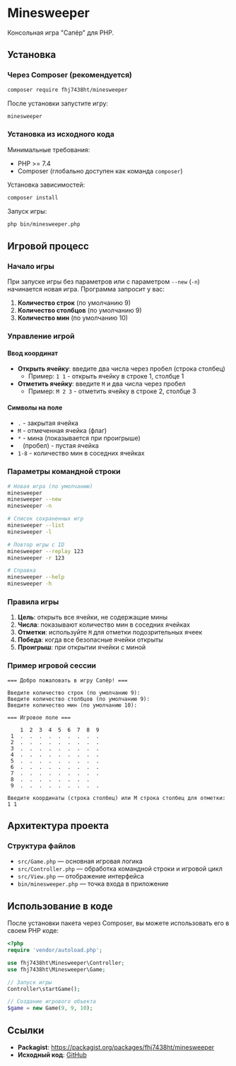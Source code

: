 # Minesweeper

Консольная игра "Сапёр" для PHP.

## Установка

### Через Composer (рекомендуется)

```bash
composer require fhj7438ht/minesweeper
```

После установки запустите игру:
```bash
minesweeper
```

### Установка из исходного кода

Минимальные требования:
- PHP >= 7.4
- Composer (глобально доступен как команда `composer`)

Установка зависимостей:
```bash
composer install
```

Запуск игры:
```bash
php bin/minesweeper.php
```

## Игровой процесс

### Начало игры

При запуске игры без параметров или с параметром `--new` (`-n`) начинается новая игра. Программа запросит у вас:

1. **Количество строк** (по умолчанию 9)
2. **Количество столбцов** (по умолчанию 9) 
3. **Количество мин** (по умолчанию 10)

### Управление игрой

#### Ввод координат
- **Открыть ячейку**: введите два числа через пробел (строка столбец)
  - Пример: `1 1` - открыть ячейку в строке 1, столбце 1
- **Отметить ячейку**: введите `M` и два числа через пробел
  - Пример: `M 2 3` - отметить ячейку в строке 2, столбце 3

#### Символы на поле
- `.` - закрытая ячейка
- `M` - отмеченная ячейка (флаг)
- `*` - мина (показывается при проигрыше)
- ` ` (пробел) - пустая ячейка
- `1-8` - количество мин в соседних ячейках

### Параметры командной строки

```bash
# Новая игра (по умолчанию)
minesweeper
minesweeper --new
minesweeper -n

# Список сохраненных игр
minesweeper --list
minesweeper -l

# Повтор игры с ID
minesweeper --replay 123
minesweeper -r 123

# Справка
minesweeper --help
minesweeper -h
```

### Правила игры

1. **Цель**: открыть все ячейки, не содержащие мины
2. **Числа**: показывают количество мин в соседних ячейках
3. **Отметки**: используйте `M` для отметки подозрительных ячеек
4. **Победа**: когда все безопасные ячейки открыты
5. **Проигрыш**: при открытии ячейки с миной

### Пример игровой сессии

```
=== Добро пожаловать в игру Сапёр! ===

Введите количество строк (по умолчанию 9): 
Введите количество столбцов (по умолчанию 9): 
Введите количество мин (по умолчанию 10): 

=== Игровое поле ===

    1  2  3  4  5  6  7  8  9
 1  .  .  .  .  .  .  .  .  .
 2  .  .  .  .  .  .  .  .  .
 3  .  .  .  .  .  .  .  .  .
 4  .  .  .  .  .  .  .  .  .
 5  .  .  .  .  .  .  .  .  .
 6  .  .  .  .  .  .  .  .  .
 7  .  .  .  .  .  .  .  .  .
 8  .  .  .  .  .  .  .  .
 9  .  .  .  .  .  .  .  .  .

Введите координаты (строка столбец) или M строка столбец для отметки: 1 1
```

## Архитектура проекта

### Структура файлов
- `src/Game.php` — основная игровая логика
- `src/Controller.php` — обработка командной строки и игровой цикл
- `src/View.php` — отображение интерфейса
- `bin/minesweeper.php` — точка входа в приложение

## Использование в коде

После установки пакета через Composer, вы можете использовать его в своем PHP коде:

```php
<?php
require 'vendor/autoload.php';

use fhj7438ht\Minesweeper\Controller;
use fhj7438ht\Minesweeper\Game;

// Запуск игры
Controller\startGame();

// Создание игрового объекта
$game = new Game(9, 9, 10);
```

## Ссылки

- **Packagist**: https://packagist.org/packages/fhj7438ht/minesweeper
- **Исходный код**: [GitHub](https://github.com/fhj7438ht/minesweeper)